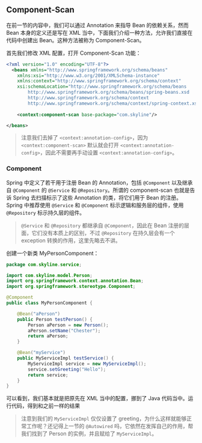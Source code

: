 ## Component-Scan

在前一节的内容中，我们可以通过 Annotation 来指导 Bean 的依赖关系，然而 Bean 本身的定义还是写在 XML 当中，下面我们介绍一种方法，允许我们直接在代码中创建出 Bean。这种方法被称为 Component-Scan。

首先我们修改 XML 配置，打开 Component-Scan 功能：

```xml
<?xml version="1.0" encoding="UTF-8"?>
  <beans xmlns="http://www.springframework.org/schema/beans"
    xmlns:xsi="http://www.w3.org/2001/XMLSchema-instance"
    xmlns:context="http://www.springframework.org/schema/context"
    xsi:schemaLocation="http://www.springframework.org/schema/beans
        http://www.springframework.org/schema/beans/spring-beans.xsd
        http://www.springframework.org/schema/context
        http://www.springframework.org/schema/context/spring-context.xsd">
    
    <context:component-scan base-package="com.skyline"/>

</beans>
```

>注意我们去掉了 `<context:annotation-config>`，因为 `<context:component-scan>` 默认就会打开 `<context:annotation-config>`，因此不需要再手动设置 `<context:annotation-config>`。

### Component

Spring 中定义了若干用于注册 Bean 的 Annotation，包括 `@Component` 以及继承自 `@Component` 的 `@Service` 和 `@Repository`。所谓的 component-scan 也就是告诉 Spring 去扫描标示了这些 Annotation 的类，将它们用于 Bean 的注册。 Spring 中推荐使用 `@Service` 和 `@Component` 标示逻辑和服务层的组件，使用 `@Repository` 标示持久层的组件。

>`@Service` 和 `@Repository` 都继承自 `@Component`，因此在 Bean 注册的层面，它们没有本质上的区别，不过 `@Repository` 在持久层会有一个 exception 转换的作用，这里先略去不讲。

创建一个新类 MyPersonComponent：

```java
package com.skyline.service;

import com.skyline.model.Person;
import org.springframework.context.annotation.Bean;
import org.springframework.stereotype.Component;

@Component
public class MyPersonComponent {

    @Bean("aPerson")
    public Person testPerson() {
        Person aPerson = new Person();
        aPerson.setName("Chester");
        return aPerson;
    }

    @Bean("myService")
    public MyServiceImpl testService() {
        MyServiceImpl service = new MyServiceImpl();
        service.setGreeting("Hello");
        return service;
    }
}
```

可以看到，我们基本就是把原先在 XML 当中的配置，挪到了 Java 代码当中。运行代码，得到和之前一样的结果

>注意到我们的 `MyServiceImpl` 仅仅设置了 greeting，为什么这样就能够正常工作呢？还记得上一节的 `@Autowired` 吗，它依然在发挥自己的作用，帮我们找到了 Person 的实例，并且赋给了 `MyServiceImpl`。


